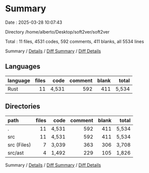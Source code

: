 # Summary

Date : 2025-03-28 10:07:43

Directory /home/alberto/Desktop/soft2ver/soft2ver

Total : 11 files,  4531 codes, 592 comments, 411 blanks, all 5534 lines

Summary / [Details](details.md) / [Diff Summary](diff.md) / [Diff Details](diff-details.md)

## Languages
| language | files | code | comment | blank | total |
| :--- | ---: | ---: | ---: | ---: | ---: |
| Rust | 11 | 4,531 | 592 | 411 | 5,534 |

## Directories
| path | files | code | comment | blank | total |
| :--- | ---: | ---: | ---: | ---: | ---: |
| . | 11 | 4,531 | 592 | 411 | 5,534 |
| src | 11 | 4,531 | 592 | 411 | 5,534 |
| src (Files) | 7 | 3,039 | 363 | 306 | 3,708 |
| src/ast | 4 | 1,492 | 229 | 105 | 1,826 |

Summary / [Details](details.md) / [Diff Summary](diff.md) / [Diff Details](diff-details.md)